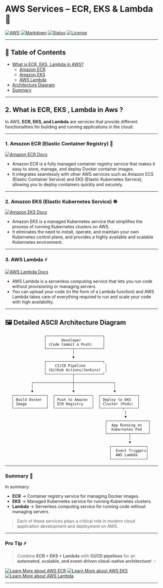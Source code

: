 # AWS Services – ECR, EKS & Lambda 🚀  

[![AWS](https://img.shields.io/badge/AWS-Cloud-orange?logo=amazon-aws&logoColor=white)](https://aws.amazon.com/)
[![Markdown](https://img.shields.io/badge/Markdown-Notes-blue?logo=markdown)](https://daringfireball.net/projects/markdown/)
[![Status](https://img.shields.io/badge/Status-Complete-brightgreen)](#)
[![License](https://img.shields.io/badge/License-MIT-yellow)](#)

---

## 📖 Table of Contents  
- [What is ECR, EKS, Lambda in AWS?](#what-is-ecr-eks-lambda-in-aws-)
  - [Amazon ECR](#1-amazon-ecr-elastic-container-registry)
  - [Amazon EKS](#2-amazon-eks-elastic-kubernetes-service)
  - [AWS Lambda](#3-aws-lambda)
- [Architecture Diagram](#-detailed-ascii-architecture-diagram)
- [Summary](#summary)

---

## 2. What is ECR, EKS , Lambda in Aws ?  

In AWS, **ECR, EKS, and Lambda** are services that provide different functionalities for building and running applications in the cloud:

---

### 1. **Amazon ECR (Elastic Container Registry)** 🐳  
[![Amazon ECR Docs](https://img.shields.io/badge/AWS-ECR-orange?logo=amazon-aws&logoColor=white)](https://docs.aws.amazon.com/AmazonECR/latest/userguide/what-is-ecr.html)

- Amazon ECR is a fully managed container registry service that makes it easy to store, manage, and deploy Docker container images.  
- It integrates seamlessly with other AWS services such as Amazon ECS (Elastic Container Service) and EKS (Elastic Kubernetes Service), allowing you to deploy containers quickly and securely.

---

### 2. **Amazon EKS (Elastic Kubernetes Service)** ☸️  
[![Amazon EKS Docs](https://img.shields.io/badge/AWS-EKS-blue?logo=amazon-aws&logoColor=white)](https://docs.aws.amazon.com/eks/latest/userguide/what-is-eks.html)

- Amazon EKS is a managed Kubernetes service that simplifies the process of running Kubernetes clusters on AWS.  
- It eliminates the need to install, operate, and maintain your own Kubernetes control plane, and provides a highly available and scalable Kubernetes environment.  

---

### 3. **AWS Lambda** ⚡  
[![AWS Lambda Docs](https://img.shields.io/badge/AWS-Lambda-yellow?logo=amazon-aws&logoColor=white)](https://docs.aws.amazon.com/lambda/latest/dg/welcome.html)

- AWS Lambda is a serverless computing service that lets you run code without provisioning or managing servers.  
- You can upload your code (in the form of a Lambda function) and AWS Lambda takes care of everything required to run and scale your code with high availability.  

---

## 🖼 Detailed ASCII Architecture Diagram  

                      ┌──────────────────────────┐
                      │       Developer          │
                      │ (Code Commit & Push)     │
                      └────────────┬─────────────┘
                                   │
                                   ▼
                      ┌──────────────────────────┐
                      │    CI/CD Pipeline         │
                      │ (GitHub Actions/Jenkins)  │
                      └────────────┬─────────────┘
                                   │
                ┌──────────────────┼──────────────────┐
                │                  │                  │
                ▼                  ▼                  ▼
       ┌───────────────┐  ┌─────────────────┐  ┌─────────────────┐
       │ Build Docker  │  │ Push to Amazon  │  │ Deploy to EKS   │
       │ Image         │  │ ECR Registry    │  │ Cluster (Pods)  │
       └───────────────┘  └─────────────────┘  └──────────┬──────┘
                                                           │
                                                           ▼
                                                  ┌───────────────────┐
                                                  │  App Running on   │
                                                  │  Kubernetes Pod   │
                                                  └──────────┬────────┘
                                                             │
                                                             ▼
                                                    ┌────────────────┐
                                                    │  Event Triggers│
                                                    │  AWS Lambda    │
                                                    └────────────────┘


---

### **Summary** 📝  

In summary:  

- **ECR** → Container registry service for managing Docker images.  
- **EKS** → Managed Kubernetes service for running Kubernetes clusters.  
- **Lambda** → Serverless computing service for running code without managing servers.  

> Each of these services plays a critical role in modern cloud application development and deployment on AWS.

---

### **Pro Tip** ⚡  

> Combine **ECR + EKS + Lambda** with **CI/CD pipelines** for an **automated, scalable, and event-driven cloud-native architecture**! ✨  

[![Learn More about AWS ECR](https://img.shields.io/badge/AWS-ECR-orange?logo=amazon-aws&logoColor=white)](https://docs.aws.amazon.com/AmazonECR/latest/userguide/what-is-ecr.html)
[![Learn More about AWS EKS](https://img.shields.io/badge/AWS-EKS-blue?logo=amazon-aws&logoColor=white)](https://docs.aws.amazon.com/eks/latest/userguide/what-is-eks.html)
[![Learn More about AWS Lambda](https://img.shields.io/badge/AWS-Lambda-yellow?logo=amazon-aws&logoColor=white)](https://docs.aws.amazon.com/lambda/latest/dg/welcome.html)

---
